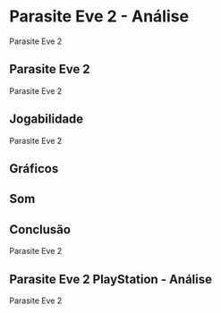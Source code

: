 ---
---

# Parasite Eve 2 - Análise

Parasite Eve 2

## Parasite Eve 2

Parasite Eve 2

## Jogabilidade

Parasite Eve 2

## Gráficos


## Som

## Conclusão

Parasite Eve 2

## Parasite Eve 2 PlayStation - Análise

Parasite Eve 2
